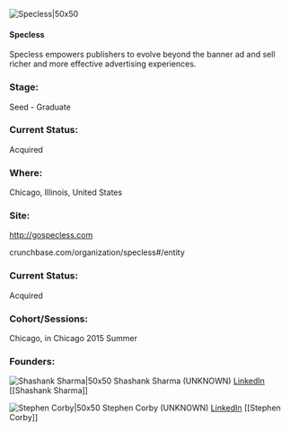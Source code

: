 

![Specless|50x50](https://apimg.techstars.com/connect/images/image_files/560442eabbe36fec46000014/original/specless_logo.png)

#### Specless
Specless empowers publishers to evolve beyond the  banner ad and sell richer and more effective advertising experiences.

### Stage: 
Seed - Graduate 

### Current Status: 
Acquired

### Where:
Chicago, Illinois, United States

### Site:
http://gospecless.com



crunchbase.com/organization/specless#/entity

### Current Status: 
Acquired

### Cohort/Sessions: 
Chicago, in Chicago 2015 Summer

### Founders: 

![Shashank Sharma|50x50](https://apimg.techstars.com/connect/images/image_files/56042edbbbe36fe6c7000002/original/shashank-sharma-specless.jpg) Shashank Sharma (UNKNOWN) [LinkedIn](https://linkedin.com/in/shashank-sharma-03780349) [[Shashank Sharma]]

![Stephen Corby|50x50](https://apimg.techstars.com/connect/images/image_files/5605b5b2808320e16c000001/original/stephen-corby-specless.jpg) Stephen Corby (UNKNOWN) [LinkedIn](https://linkedin.com/in/stephen-corby-2452116) [[Stephen Corby]]


